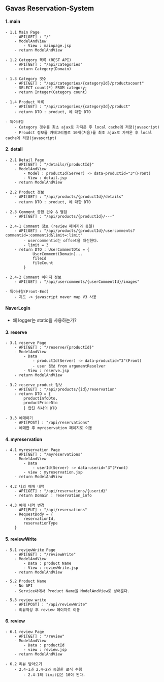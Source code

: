 ## Gavas Reservation-System

#### 1. main
	- 1.1 Main Page
		- API[GET] : "/"
		- ModelAndView
			- View : mainpage.jsp
		- return ModelAndView

	- 1.2 Category 목록 (REST API)
		- API[GET] : "/api/categories"
		- return Category(Domain)

	- 1.3 Category 갯수
		- API[GET] : "/api/categories/{categoryId}/productscount"
		- SELECT count(*) FROM category;
		- return Integer(Category count)

	- 1.4 Product 목록
		- API[GET] : "/api/categories/{categoryId}/product"
		- return DTO : product, 에 대한 DTO

	- 특이사항
		- Category 갯수를 최초 ajax로 가져온 후 local cache에 저장(javascript)
		- Proudct 정보를 카테고리별로 10개(처음)를 최초 ajax로 가져온 후 local cache에 저장(javascript)

#### 2. detail
	- 2.1 Detail Page
		- API[GET] : "/details/{productId}"
		- ModelAndView
			- Model : productId(Server) -> data-productid="3"(Front)
			- View : detail.jsp
		- return ModelAndView

	- 2.2 Product 정보
		- API[GET] : "/api/products/{productId}/details"
		- return DTO : product, 에 대한 DTO

	- 2.3 Comment 종합 건수 & 별점
		- API[GET] : "/api/products/{productId}/---"

	- 2.4-1 Comment 정보 (review 페이지와 동일)
		- API[GET] : "/api/products/{productId}/usercomments?commentid=:commentid&limit=:limit"
			- usercommentid는 offset을 대신한다.
			- limit = 3
		- return DTO : UserCommentDto = {
				UserComment(Domain)...
				fileId
				fileCount
			}

	- 2.4-2 Comment 이미지 정보
		- API[GET] : "/api/usercomments/{userCommentId}/images"

	- 특이사항(Front-End)
		- 지도 -> javascript naver map V3 사용

#### NaverLogin
- 왜 logger는 static을 사용하는가?

#### 3. reserve
	- 3.1 reserve Page
		- API[GET] : "/reserve/{productId}"
		- ModelAndView
			- Data
				- productId(Server) -> data-productid="3"(Front)
				- user 정보 from argumentResolver
			- View : reserve.jsp
		- return ModelAndView

	- 3.2 reserve product 정보
		- API[GET] : "/api/products/{id}/reservation"
		- return DTO = {
			productInfoDto,
			productPriceDto
			} 합친 하나의 DTO

	- 3.3 예매하기
		- API[POST] : "/api/reservations"
		- 예매한 후 myreservation 페이지로 이동

#### 4. myreservation
	- 4.1 myreservation Page
		- API[GET] : "/myreservations"
		- ModelAndView
			- Data
				- userId(Server) -> data-userid="3"(Front)
			- view : myreservation.jsp
		- return ModelAndView

	- 4.2 나의 예매 내역
		- API[GET] : "/api/reservations/{userid}"
		- return Domain : reservation_info

	- 4.3 예매 내역 변경
		- API[PUT] : "/api/reservations"
		- RequestBody = {
			reservationId,
			reservationType
		}

#### 5. reviewWrite
	- 5.1 reviewWrite Page
		- API[GET] : "/reviewWrite"
		- ModelAndView
			- Data : product Name
			- View : reviewWrite.jsp
		- return ModelAndView

	- 5.2 Product Name
		- No API
		- Service내에서 Product Name을 ModelAndView로 넣어준다.

	- 5.3 review write
		- API[POST] : "/api/reviewWrite"
		- 리뷰작성 후 review 페이지로 이동

#### 6. review
	- 6.1 review Page
		- API[GET] : "/review"
		- ModelAndView
			- Data : productId
			- view : review.jsp
		- return ModelAndView

	- 6.2 리뷰 받아오기
		- 2.4-1과 2.4-2와 동일한 로직 수행
			- 2.4-1의 limit값은 10이 된다.